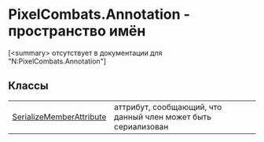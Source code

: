 # PixelCombats.Annotation - пространство имён


\[&lt;summary&gt; отсутствует в документации для "N:PixelCombats.Annotation"\]



## Классы
<table>
<tr>
<td><a href="950aa7f3-700c-5544-17af-b919ec5e6252">SerializeMemberAttribute</a></td>
<td>аттрибут, сообщающий, что данный член может быть сериализован</td></tr>
</table>